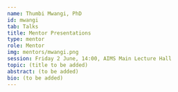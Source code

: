 ```yaml
---
name: Thumbi Mwangi, PhD
id: mwangi
tab: Talks
title: Mentor Presentations
type: mentor
role: Mentor
img: mentors/mwangi.png
session: Friday 2 June, 14:00, AIMS Main Lecture Hall
topic: (title to be added)
abstract: (to be added)
bio: (to be added)
---
```

